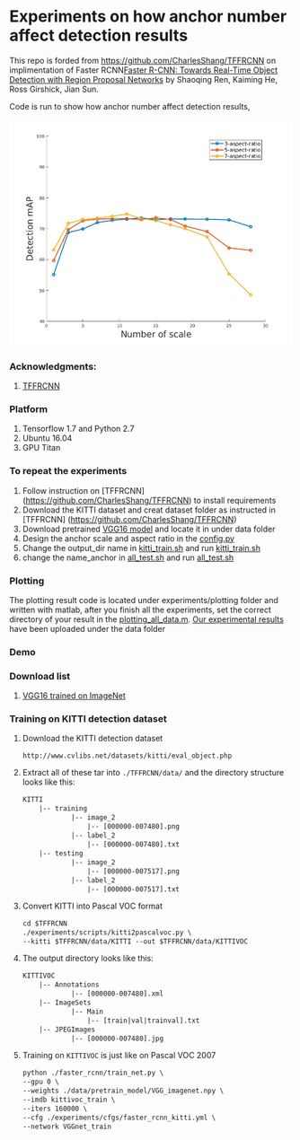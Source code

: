 # Experiments on how anchor number affect detection results

This repo is forded from https://github.com/CharlesShang/TFFRCNN on implimentation of Faster RCNN[Faster R-CNN: Towards Real-Time Object Detection with Region Proposal Networks](http://arxiv.org/pdf/1506.01497v3.pdf) by Shaoqing Ren, Kaiming He, Ross Girshick, Jian Sun.

Code is run to show how anchor number affect detection results,

![alt text](/all_results.png)


### Acknowledgments: 

1. [TFFRCNN](https://github.com/CharlesShang/TFFRCNN)

### Platform

1. Tensorflow 1.7 and Python 2.7
2. Ubuntu 16.04
3. GPU Titan


### To repeat the experiments

1. Follow instruction on [TFFRCNN] (https://github.com/CharlesShang/TFFRCNN) to install requirements
2. Download the KITTI dataset and creat dataset folder as instructed in [TFFRCNN] (https://github.com/CharlesShang/TFFRCNN)
4. Download pretrained [VGG16 model](https://drive.google.com/open?id=0ByuDEGFYmWsbNVF5eExySUtMZmM) and locate it in under data folder
5. Design the anchor scale and aspect ratio in the [config.py](/lib/fast_rcnn/config.py)
6. Change the output_dir name in [kitti_train.sh](/kitti_train.sh) and run [kitti_train.sh](/kitti_train.sh)
7. change the name_anchor in [all_test.sh](/all_test.sh) and run [all_test.sh](/all_test.sh)

### Plotting
The plotting result code is located under experiments/plotting folder and written with matlab, after you finish all the experiments, set the correct directory of your result in the [plotting_all_data.m](/experiments/plotting/plotting_all_data.m). [Our experimental results](/data/experiments_results) have been uploaded under the data folder



### Demo


### Download list

1. [VGG16 trained on ImageNet](https://drive.google.com/open?id=0ByuDEGFYmWsbNVF5eExySUtMZmM)


### Training on KITTI detection dataset

1. Download the KITTI detection dataset

    ```
    http://www.cvlibs.net/datasets/kitti/eval_object.php
    ```

2. Extract all of these tar into `./TFFRCNN/data/` and the directory structure looks like this:
    
    ```
    KITTI
        |-- training
                |-- image_2
                    |-- [000000-007480].png
                |-- label_2
                    |-- [000000-007480].txt
        |-- testing
                |-- image_2
                    |-- [000000-007517].png
                |-- label_2
                    |-- [000000-007517].txt
    ```

3. Convert KITTI into Pascal VOC format
    
    ```Shell
    cd $TFFRCNN
    ./experiments/scripts/kitti2pascalvoc.py \
    --kitti $TFFRCNN/data/KITTI --out $TFFRCNN/data/KITTIVOC
    ```

4. The output directory looks like this:

    ```
    KITTIVOC
        |-- Annotations
                |-- [000000-007480].xml
        |-- ImageSets
                |-- Main
                    |-- [train|val|trainval].txt
        |-- JPEGImages
                |-- [000000-007480].jpg
    ```

5. Training on `KITTIVOC` is just like on Pascal VOC 2007

    ```Shell
    python ./faster_rcnn/train_net.py \
    --gpu 0 \
    --weights ./data/pretrain_model/VGG_imagenet.npy \
    --imdb kittivoc_train \
    --iters 160000 \
    --cfg ./experiments/cfgs/faster_rcnn_kitti.yml \
    --network VGGnet_train
    ```


